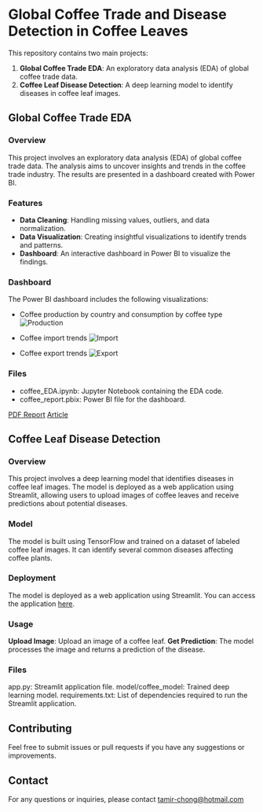 # Global Coffee Trade and Disease Detection in Coffee Leaves
This repository contains two main projects:

1. **Global Coffee Trade EDA**: An exploratory data analysis (EDA) of global coffee trade data.
2. **Coffee Leaf Disease Detection**: A deep learning model to identify diseases in coffee leaf images.

## Global Coffee Trade EDA

### Overview
This project involves an exploratory data analysis (EDA) of global coffee trade data. The analysis aims to uncover insights and trends in the coffee trade industry. The results are presented in a dashboard created with Power BI.

### Features
- **Data Cleaning**: Handling missing values, outliers, and data normalization.
- **Data Visualization**: Creating insightful visualizations to identify trends and patterns.
- **Dashboard**: An interactive dashboard in Power BI to visualize the findings.

### Dashboard
The Power BI dashboard includes the following visualizations:

- Coffee production by country and consumption by coffee type
![Production](https://github.com/geofias/Coffee_Tales/assets/89147046/b30a8be3-b25a-4c70-9cac-af18d876c1d0)

- Coffee import trends
![Import](https://github.com/geofias/Coffee_Tales/assets/89147046/998ed593-e222-4aee-a737-27cf9f3e6f92)

- Coffee export trends
![Export](https://github.com/geofias/Coffee_Tales/assets/89147046/9822c200-9b03-46fb-8566-796b3a043bed)

### Files
- coffee_EDA.ipynb: Jupyter Notebook containing the EDA code.
- coffee_report.pbix: Power BI file for the dashboard.

[PDF Report](https://github.com/geofias/Coffee_Tales/blob/master/Global%20Coffee%20Trade%20Report.pdf)
[Article](https://github.com/geofias/Coffee_Tales/blob/master/Global%20Coffee%20Trade%20EDA.pdf)

## Coffee Leaf Disease Detection

### Overview
This project involves a deep learning model that identifies diseases in coffee leaf images. The model is deployed as a web application using Streamlit, allowing users to upload images of coffee leaves and receive predictions about potential diseases.

### Model
The model is built using TensorFlow and trained on a dataset of labeled coffee leaf images. It can identify several common diseases affecting coffee plants.

### Deployment
The model is deployed as a web application using Streamlit. You can access the application [here](https://coffeeleafdisease.streamlit.app/).

### Usage
**Upload Image**: Upload an image of a coffee leaf.
**Get Prediction**: The model processes the image and returns a prediction of the disease.

### Files
app.py: Streamlit application file.
model/coffee_model: Trained deep learning model.
requirements.txt: List of dependencies required to run the Streamlit application.

## Contributing
Feel free to submit issues or pull requests if you have any suggestions or improvements.

## Contact
For any questions or inquiries, please contact tamir-chong@hotmail.com
